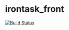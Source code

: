 # irontask_front

[![Build Status](https://travis-ci.org/SteelCorp/irontask_front.svg?branch=master)](https://travis-ci.org/SteelCorp/irontask_front)